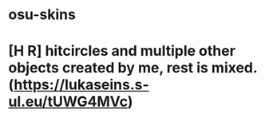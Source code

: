 # osu-skins

# [H R] hitcircles and multiple other objects created by me, rest is mixed.(https://lukaseins.s-ul.eu/tUWG4MVc)

